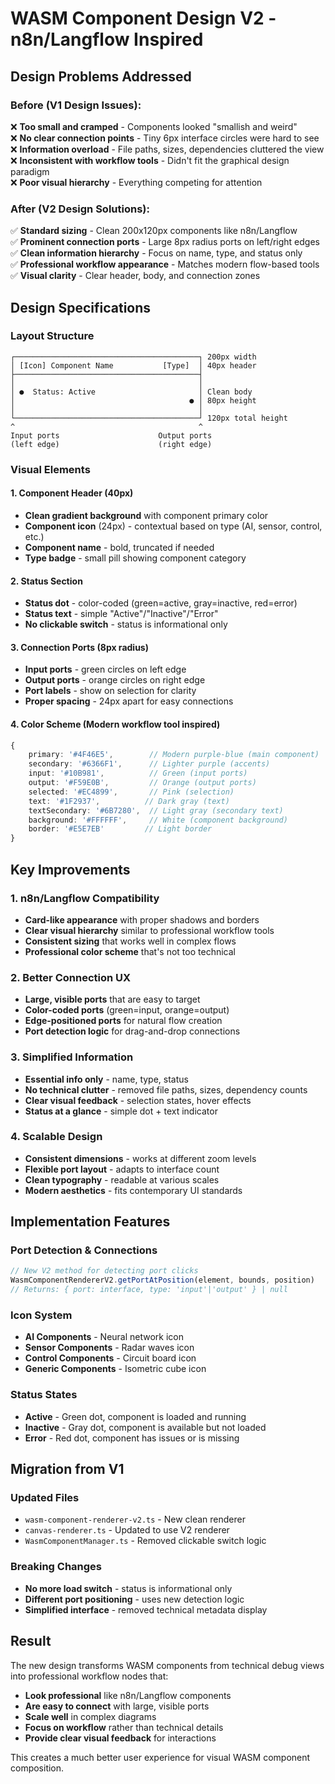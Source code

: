 # WASM Component Design V2 - n8n/Langflow Inspired

## Design Problems Addressed

### Before (V1 Design Issues):
❌ **Too small and cramped** - Components looked "smallish and weird"  
❌ **No clear connection points** - Tiny 6px interface circles were hard to see  
❌ **Information overload** - File paths, sizes, dependencies cluttered the view  
❌ **Inconsistent with workflow tools** - Didn't fit the graphical design paradigm  
❌ **Poor visual hierarchy** - Everything competing for attention  

### After (V2 Design Solutions):
✅ **Standard sizing** - Clean 200x120px components like n8n/Langflow  
✅ **Prominent connection ports** - Large 8px radius ports on left/right edges  
✅ **Clean information hierarchy** - Focus on name, type, and status only  
✅ **Professional workflow appearance** - Matches modern flow-based tools  
✅ **Visual clarity** - Clear header, body, and connection zones  

## Design Specifications

### Layout Structure
```
┌─────────────────────────────────────────┐ 200px width
│ [Icon] Component Name           [Type]  │ 40px header
├─────────────────────────────────────────┤
│                                         │
│ ●  Status: Active                       │ Clean body
│                                       ● │ 80px height  
│                                         │
└─────────────────────────────────────────┘ 120px total height
^                                         ^
Input ports                      Output ports
(left edge)                      (right edge)
```

### Visual Elements

#### 1. **Component Header** (40px)
- **Clean gradient background** with component primary color
- **Component icon** (24px) - contextual based on type (AI, sensor, control, etc.)
- **Component name** - bold, truncated if needed
- **Type badge** - small pill showing component category

#### 2. **Status Section**
- **Status dot** - color-coded (green=active, gray=inactive, red=error)
- **Status text** - simple "Active"/"Inactive"/"Error"
- **No clickable switch** - status is informational only

#### 3. **Connection Ports** (8px radius)
- **Input ports** - green circles on left edge
- **Output ports** - orange circles on right edge  
- **Port labels** - show on selection for clarity
- **Proper spacing** - 24px apart for easy connections

#### 4. **Color Scheme** (Modern workflow tool inspired)
```typescript
{
    primary: '#4F46E5',        // Modern purple-blue (main component)
    secondary: '#6366F1',      // Lighter purple (accents)
    input: '#10B981',          // Green (input ports)
    output: '#F59E0B',         // Orange (output ports)
    selected: '#EC4899',       // Pink (selection)
    text: '#1F2937',          // Dark gray (text)
    textSecondary: '#6B7280',  // Light gray (secondary text)
    background: '#FFFFFF',     // White (component background)
    border: '#E5E7EB'         // Light border
}
```

## Key Improvements

### 1. **n8n/Langflow Compatibility**
- **Card-like appearance** with proper shadows and borders
- **Clear visual hierarchy** similar to professional workflow tools
- **Consistent sizing** that works well in complex flows
- **Professional color scheme** that's not too technical

### 2. **Better Connection UX**
- **Large, visible ports** that are easy to target
- **Color-coded ports** (green=input, orange=output)
- **Edge-positioned ports** for natural flow creation
- **Port detection logic** for drag-and-drop connections

### 3. **Simplified Information**
- **Essential info only** - name, type, status
- **No technical clutter** - removed file paths, sizes, dependency counts
- **Clear visual feedback** - selection states, hover effects
- **Status at a glance** - simple dot + text indicator

### 4. **Scalable Design**
- **Consistent dimensions** - works at different zoom levels
- **Flexible port layout** - adapts to interface count
- **Clean typography** - readable at various scales
- **Modern aesthetics** - fits contemporary UI standards

## Implementation Features

### Port Detection & Connections
```typescript
// New V2 method for detecting port clicks
WasmComponentRendererV2.getPortAtPosition(element, bounds, position)
// Returns: { port: interface, type: 'input'|'output' } | null
```

### Icon System
- **AI Components** - Neural network icon
- **Sensor Components** - Radar waves icon  
- **Control Components** - Circuit board icon
- **Generic Components** - Isometric cube icon

### Status States
- **Active** - Green dot, component is loaded and running
- **Inactive** - Gray dot, component is available but not loaded
- **Error** - Red dot, component has issues or is missing

## Migration from V1

### Updated Files
- `wasm-component-renderer-v2.ts` - New clean renderer
- `canvas-renderer.ts` - Updated to use V2 renderer
- `WasmComponentManager.ts` - Removed clickable switch logic

### Breaking Changes
- **No more load switch** - status is informational only
- **Different port positioning** - uses new detection logic
- **Simplified interface** - removed technical metadata display

## Result

The new design transforms WASM components from technical debug views into professional workflow nodes that:
- **Look professional** like n8n/Langflow components
- **Are easy to connect** with large, visible ports
- **Scale well** in complex diagrams
- **Focus on workflow** rather than technical details
- **Provide clear visual feedback** for interactions

This creates a much better user experience for visual WASM component composition.